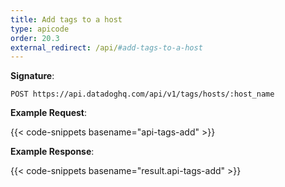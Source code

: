 ```yaml
---
title: Add tags to a host
type: apicode
order: 20.3
external_redirect: /api/#add-tags-to-a-host
---
```


**Signature**:

`POST https://api.datadoghq.com/api/v1/tags/hosts/:host_name`

**Example Request**:

{{< code-snippets basename="api-tags-add" >}}

**Example Response**:

{{< code-snippets basename="result.api-tags-add" >}}

